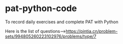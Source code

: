 # pat-python-code
To record daily exercises and complete PAT with Python

Here is the list of questions-->https://pintia.cn/problem-sets/994805260223102976/problems/type/7
